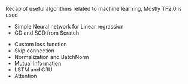 Recap of useful algorithms related to machine learning, Mostly TF2.0 is used 

- Simple Neural network for Linear regrassion
- GD and SGD from Scratch
* Custom loss function
* Skip connection
* Normalization and BatchNorm
* Mutual Information
* LSTM and GRU
* Attention
